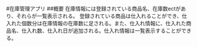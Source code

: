 #在庫管理アプリ
##概要
在庫情報には登録されている商品名、在庫数ectがあり、それらが一覧表示される。
登録されている商品は仕入れることができ、仕入れた個数分は在庫情報の在庫数に足される。また、仕入れ情報に、仕入れた商品名、仕入れ数、仕入れ日が追加される。仕入れ情報は一覧表示することができる。
